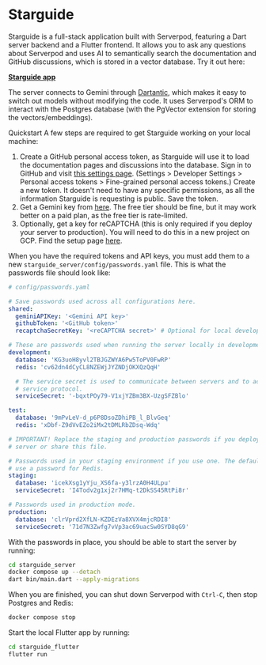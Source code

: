 # Starguide
Starguide is a full-stack application built with Serverpod, featuring a Dart server backend and a Flutter frontend. It allows you to ask any questions about Serverpod and uses AI to semantically search the documentation and GitHub discussions, which is stored in a vector database. Try it out here:

__[Starguide app](https://starguide.serverpod.space)__

The server connects to Gemini through [Dartantic](https://pub.dev/packages/dartantic_ai), which makes it easy to switch out models without modifying the code. It uses Serverpod's ORM to interact with the Postgres database (with the PgVector extension for storing the vectors/embeddings).

Quickstart
A few steps are required to get Starguide working on your local machine:

1. Create a GitHub personal access token, as Starguide will use it to load the documentation pages and discussions into the database. Sign in to GitHub and visit [this settings page](https://github.com/settings/personal-access-tokens). (Settings > Developer Settings > Personal access tokens > Fine-grained personal access tokens.) Create a new token. It doesn't need to have any specific permissions, as all the information Starguide is requesting is public. Save the token.
2. Get a Gemini key from [here](https://aistudio.google.com/app/apikey). The free tier should be fine, but it may work better on a paid plan, as the free tier is rate-limited.
3. Optionally, get a key for reCAPTCHA (this is only required if you deploy your server to production). You will need to do this in a new project on GCP. Find the setup page [here](https://console.cloud.google.com/security/recaptcha).

When you have the required tokens and API keys, you must add them to a new `starguide_server/config/passwords.yaml` file. This is what the passwords file should look like:

```yaml
# config/passwords.yaml

# Save passwords used across all configurations here.
shared:
  geminiAPIKey: '<Gemini API key>'
  githubToken: '<GitHub token>'
  recaptchaSecretKey: '<reCAPTCHA secret>' # Optional for local development

# These are passwords used when running the server locally in development mode
development:
  database: 'KG3uoH8yvl2TBJGZWYA6Pw5ToPV0FwRP'
  redis: 'cv62dn4dCyCL8NZEWjJYZNDjOKXQzQqH'

  # The service secret is used to communicate between servers and to access the
  # service protocol.
  serviceSecret: '-bqxtPOy79-V1xjYZBm3BX-UzgSFZBlo'

test:
  database: '9mPvLeV-d_p6P8DsoZDhiPB_l_BlvGeq'
  redis: 'xDbf-Z9dVvEZo2iMx2tDMLRbZDsq-Wdq'

# IMPORTANT! Replace the staging and production passwords if you deploy the
# server or share this file.

# Passwords used in your staging environment if you use one. The default setup
# use a password for Redis.
staging:
  database: 'icekXsg1yYju_XS6fa-y3lrzA0H4ULpu'
  serviceSecret: 'I4Todv2g1xj2r7HMq-t2DkSS45RtPi8r'

# Passwords used in production mode.
production:
  database: 'clrVprd2XfLN-KZDEzVa8XVX4mjcRDI8'
  serviceSecret: '71d7N3Zwfg7vVp3ac69uacSw0SYD8qG9'

```

With the passwords in place, you should be able to start the server by running:

```bash
cd starguide_server
docker compose up --detach
dart bin/main.dart --apply-migrations
```

When you are finished, you can shut down Serverpod with `Ctrl-C`, then stop Postgres and Redis:

```bash
docker compose stop
```

Start the local Flutter app by running:

```bash
cd starguide_flutter
flutter run
```